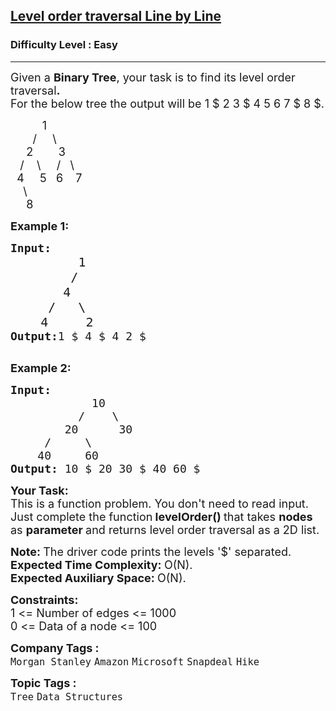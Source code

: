 <h2><a href="https://practice.geeksforgeeks.org/problems/level-order-traversal-line-by-line/1?utm_source=gfg&utm_medium=article&utm_campaign=bottom_sticky_on_article">Level order traversal Line by Line</a></h2><h3>Difficulty Level : Easy</h3><hr><div class="problems_problem_content__Xm_eO"><p><span style="font-size:18px">Given a <strong>Binary Tree</strong>, your task is to find its level order traversal<strong>.</strong><br>
For the below tree the output will be 1 $ 2 3 $ 4 5 6 7 $ 8 $.</span></p>

<p><span style="font-size:18px">&nbsp;&nbsp;&nbsp;&nbsp;&nbsp;&nbsp;&nbsp;&nbsp;&nbsp; 1<br>
&nbsp;&nbsp;&nbsp;&nbsp;&nbsp;&nbsp; / &nbsp; &nbsp; \<br>
&nbsp;&nbsp;&nbsp;&nbsp; 2&nbsp;&nbsp;&nbsp;&nbsp;&nbsp;&nbsp;&nbsp; 3<br>
&nbsp;&nbsp; / &nbsp; &nbsp;\ &nbsp; &nbsp; / &nbsp; \<br>
&nbsp; 4&nbsp;&nbsp;&nbsp;&nbsp; 5 &nbsp;&nbsp;6&nbsp;&nbsp;&nbsp; 7<br>
&nbsp; &nbsp; \<br>
&nbsp;&nbsp;&nbsp;&nbsp; 8</span></p>

<p><span style="font-size:18px"><strong>Example 1:</strong></span></p>

<pre><span style="font-size:18px"><strong>Input:
</strong>&nbsp; &nbsp; &nbsp; &nbsp;   </span><span style="font-size:20px">1
 &nbsp; &nbsp; &nbsp; &nbsp;/
 &nbsp; &nbsp;&nbsp; &nbsp;4
 &nbsp; &nbsp; /&nbsp; &nbsp;\
 &nbsp; &nbsp;4&nbsp; &nbsp;  2</span><span style="font-size:18px">
<strong>Output:</strong>1 $ 4 $ 4 2 $</span>

</pre>

<p><span style="font-size:18px"><strong>Example 2:</strong></span></p>

<pre><span style="font-size:18px"><strong>Input:
</strong>&nbsp;&nbsp;&nbsp;&nbsp;&nbsp;&nbsp;&nbsp;&nbsp;&nbsp;&nbsp;&nbsp; 10
 &nbsp;&nbsp;&nbsp;&nbsp;     /&nbsp;&nbsp;&nbsp; \
 &nbsp;&nbsp;&nbsp;&nbsp;&nbsp;&nbsp;&nbsp;20&nbsp;&nbsp;&nbsp;&nbsp;&nbsp;&nbsp;30
 &nbsp;&nbsp;&nbsp; /&nbsp;&nbsp;&nbsp;&nbsp;&nbsp;\
 &nbsp;&nbsp; 40&nbsp;&nbsp;&nbsp;&nbsp; 60
<strong>Output: </strong>10 $ 20 30 $ 40 60 $
</span></pre>

<p><strong><span style="font-size:18px">Your Task:</span></strong><br>
<span style="font-size:18px">This is a function problem. You don't need to read input. Just complete the function<strong> levelOrder()&nbsp;</strong>that takes <strong>nodes</strong> as <strong>parameter </strong>and returns level order traversal as a 2D list.</span></p>

<p><span style="font-size:18px"><strong>Note:&nbsp;</strong>The driver code prints the levels '$' separated.<br>
<strong>Expected Time Complexity:&nbsp;</strong>O(N).<br>
<strong>Expected Auxiliary Space:&nbsp;</strong>O(N).</span></p>

<p><span style="font-size:18px"><strong>Constraints:</strong><br>
1 &lt;= Number of edges &lt;= 1000<br>
0 &lt;= Data of a node &lt;= 100</span></p>
</div><p><span style=font-size:18px><strong>Company Tags : </strong><br><code>Morgan Stanley</code>&nbsp;<code>Amazon</code>&nbsp;<code>Microsoft</code>&nbsp;<code>Snapdeal</code>&nbsp;<code>Hike</code>&nbsp;<br><p><span style=font-size:18px><strong>Topic Tags : </strong><br><code>Tree</code>&nbsp;<code>Data Structures</code>&nbsp;